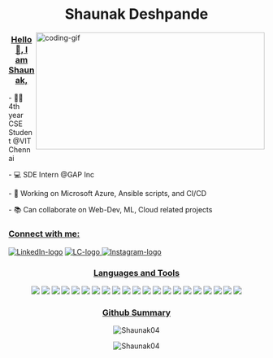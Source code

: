 <h1 align="center">Shaunak Deshpande</h1>
<img align="right" alt="coding-gif" width="450" height="230" src="https://codemyui.com/wp-content/uploads/2017/03/hero-section-animation.gif">

<h3 align="center"><u>Hello 👋, I am Shaunak,</u></h3>
- 👨‍🎓 4th year CSE Student @VIT Chennai
<p></p>
- 💻 SDE Intern @GAP Inc
<p></p>
- 👀 Working on Microsoft Azure, Ansible scripts, and CI/CD
</p>
- 📚 Can collaborate on Web-Dev, ML, Cloud related projects

<h3 ><u>Connect with me:</u></h3><p ><a href="https://www.linkedin.com/in/shaunak-deshpande-0340a71a6/"><img src="https://img.shields.io/badge/LinkedIn-0077B5?style=for-the-badge&logo=linkedin&logoColor=white"/ alt="LinkedIn-logo"></a>                       <a href="https://leetcode.com/shaunak04/"><img src="https://img.shields.io/badge/-LeetCode-FFA116?style=for-the-badge&logo=LeetCode&logoColor=black"/ alt="LC-logo">                        </a><a href="https://discord.com/channels/Shaunakkk#0615"><img src="https://img.shields.io/badge/Discord-7289DA?style=for-the-badge&logo=discord&logoColor=white"/ alt="Instagram-logo"></a>
  
</p>

<p></p>
<h3 align="center"><u>Languages and Tools</u></h3>
<p align="center"><img src="https://img.shields.io/badge/Python-3776AB?style=for-the-badge&logo=python&logoColor=white" /> <img src="https://img.shields.io/badge/JavaScript-F7DF1E?style=for-the-badge&logo=javascript&logoColor=black" /> <img src="https://img.shields.io/badge/HTML5-E34F26?style=for-the-badge&logo=html5&logoColor=white" /> <img src="https://img.shields.io/badge/CSS-239120?&style=for-the-badge&logo=css3&logoColor=white" /> <img src="https://img.shields.io/badge/C%2B%2B-00599C?style=for-the-badge&logo=c%2B%2B&logoColor=white" /> <img src="https://img.shields.io/badge/Java-ED8B00?style=for-the-badge&logo=java&logoColor=white" /> <img src="https://img.shields.io/badge/PHP-777BB4?style=for-the-badge&logo=php&logoColor=white" /> <img src="https://img.shields.io/badge/R-276DC3?style=for-the-badge&logo=r&logoColor=white" /> <img src="https://img.shields.io/badge/Express.js-404D59?style=for-the-badge" /> <img src="https://img.shields.io/badge/React-20232A?style=for-the-badge&logo=react&logoColor=61DAFB" /> <img src="https://img.shields.io/badge/Bootstrap-563D7C?style=for-the-badge&logo=bootstrap&logoColor=white" /> <img src="https://img.shields.io/badge/Flask-000000?style=for-the-badge&logo=flask&logoColor=white" /> <img src="https://img.shields.io/badge/MySQL-00000F?style=for-the-badge&logo=mysql&logoColor=white" /> <img src="https://img.shields.io/badge/MongoDB-4EA94B?style=for-the-badge&logo=mongodb&logoColor=white" /> <img src="https://img.shields.io/badge/Heroku-430098?style=for-the-badge&logo=heroku&logoColor=white" /> <img src="https://img.shields.io/badge/Microsoft_Azure-0089D6?style=for-the-badge&logo=microsoft-azure&logoColor=white" /> <img src="https://img.shields.io/badge/Tableau-E97627?style=for-the-badge&logo=Tableau&logoColor=white" /> <img src="https://img.shields.io/badge/Canva-%2300C4CC.svg?&style=for-the-badge&logo=Canva&logoColor=white" /> <img src="https://img.shields.io/badge/GIT-E44C30?style=for-the-badge&logo=git&logoColor=white" /> <img src="https://img.shields.io/badge/Jenkins-D24939?style=for-the-badge&logo=Jenkins&logoColor=white" /> <img src="https://img.shields.io/badge/Jira-0052CC?style=for-the-badge&logo=Jira&logoColor=white" /> </p>


<h3 align="center"><u>Github Summary</u></h3>

<p align="center"><img align="center" src="https://github-readme-stats.vercel.app/api/top-langs/?username=Shaunak04&langs_count=8&layout=compact&theme=highcontrast" alt="Shaunak04" /></p>

<p align="center"><img align="center" src="https://github-readme-stats.vercel.app/api?username=Shaunak04&show_icons=true&theme=highcontrast" alt="Shaunak04" /></p>


